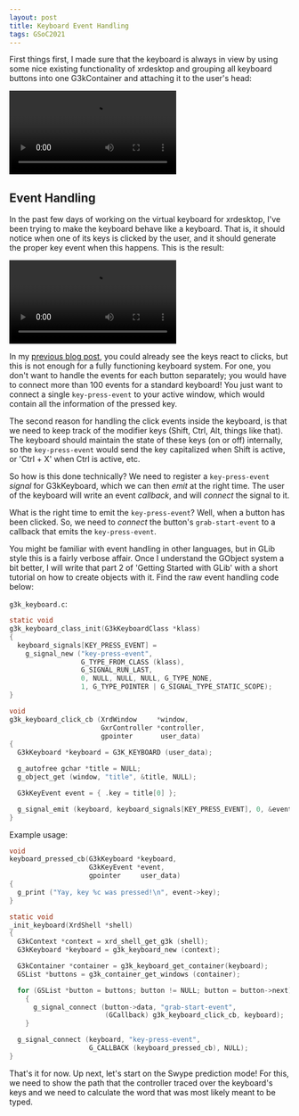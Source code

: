 ```yaml
---
layout: post
title: Keyboard Event Handling
tags: GSoC2021
---
```


First things first, I made sure that the keyboard is always in view by using
some nice existing functionality of xrdesktop and grouping all keyboard buttons
into one G3kContainer and attaching it to the user's head:

<video src="/assets/2021/06-27-keyboard-attachment.webm" autoplay loop></video>

## Event Handling

In the past few days of working on the virtual keyboard for xrdesktop, I've been
trying to make the keyboard behave like a keyboard. That is, it should notice
when one of its keys is clicked by the user, and it should generate the proper
key event when this happens. This is the result:

<video src="/assets/2021/06-27-keyboard-events.webm" autoplay loop></video>

In my [previous blog post](/2021/06/14/introduction-to-xrdesktop.html), you
could already see the keys react to clicks, but this is not enough for a fully
functioning keyboard system. For one, you don't want to handle the events for
each button separately; you would have to connect more than 100 events for a
standard keyboard! You just want to connect a single `key-press-event` to your
active window, which would contain all the information of the pressed key.

The second reason for handling the click events inside the keyboard, is that we
need to keep track of the modifier keys (Shift, Ctrl, Alt, things like that).
The keyboard should maintain the state of these keys (on or off) internally, so
the `key-press-event` would send the key capitalized when Shift is active, or
'Ctrl + X' when Ctrl is active, etc.

So how is this done technically? We need to register a `key-press-event`
*signal* for G3kKeyboard, which we can then *emit* at the right time. The user
of the keyboard will write an event *callback*, and will *connect* the signal
to it.

What is the right time to emit the `key-press-event`? Well, when a button has
been clicked. So, we need to *connect* the button's `grab-start-event` to a
callback that emits the `key-press-event`.

You might be familiar with event handling in other languages, but in GLib style
this is a fairly verbose affair. Once I understand the GObject system a bit
better, I will write that part 2 of 'Getting Started with GLib' with a short
tutorial on how to create objects with it. Find the raw event handling code
below:

`g3k_keyboard.c`:
```c
static void
g3k_keyboard_class_init(G3kKeyboardClass *klass)
{
  keyboard_signals[KEY_PRESS_EVENT] =
    g_signal_new ("key-press-event",
                  G_TYPE_FROM_CLASS (klass),
                  G_SIGNAL_RUN_LAST,
                  0, NULL, NULL, NULL, G_TYPE_NONE,
                  1, G_TYPE_POINTER | G_SIGNAL_TYPE_STATIC_SCOPE);
}

void
g3k_keyboard_click_cb (XrdWindow     *window,
                       GxrController *controller,
                       gpointer       user_data)
{
  G3kKeyboard *keyboard = G3K_KEYBOARD (user_data);

  g_autofree gchar *title = NULL;
  g_object_get (window, "title", &title, NULL);

  G3kKeyEvent event = { .key = title[0] };

  g_signal_emit (keyboard, keyboard_signals[KEY_PRESS_EVENT], 0, &event);
}
```

Example usage:

```c
void
keyboard_pressed_cb(G3kKeyboard *keyboard,
                    G3kKeyEvent *event,
                    gpointer     user_data)
{
  g_print ("Yay, key %c was pressed!\n", event->key);
}

static void
_init_keyboard(XrdShell *shell)
{
  G3kContext *context = xrd_shell_get_g3k (shell);
  G3kKeyboard *keyboard = g3k_keyboard_new (context);

  G3kContainer *container = g3k_keyboard_get_container(keyboard);
  GSList *buttons = g3k_container_get_windows (container);

  for (GSList *button = buttons; button != NULL; button = button->next)
    {
      g_signal_connect (button->data, "grab-start-event",
                        (GCallback) g3k_keyboard_click_cb, keyboard);
    }

  g_signal_connect (keyboard, "key-press-event",
                    G_CALLBACK (keyboard_pressed_cb), NULL);
}
```

That's it for now. Up next, let's start on the Swype prediction mode! For this,
we need to show the path that the controller traced over the keyboard's keys and
we need to calculate the word that was most likely meant to be typed.

